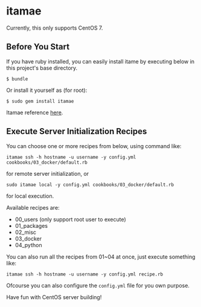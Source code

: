 # itamae
Currently, this only supports CentOS 7.

## Before You Start
If you have ruby installed, you can easily install itame by executing below in this project's base directory.
```
$ bundle
```
Or install it yourself as (for root):
```
$ sudo gem install itamae
```

Itamae reference [here](https://github.com/itamae-kitchen/itamae/wiki/Getting-Started#installation).

## Execute Server Initialization Recipes

You can choose one or more recipes from below, using command like:
```
itamae ssh -h hostname -u username -y config.yml cookbooks/03_docker/default.rb
```
for remote server initialization, or
```
sudo itamae local -y config.yml cookbooks/03_docker/default.rb
```
for local execution.

Available recipes are:
* 00_users (only support root user to execute)
* 01_packages
* 02_misc
* 03_docker
* 04_python

You can also run all the recipes from 01~04 at once, just execute something like:
```
itamae ssh -h hostname -u username -y config.yml recipe.rb
```

Ofcourse you can also configure the `config.yml` file for you own purpose.

Have fun with CentOS server building!
